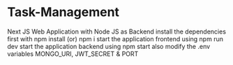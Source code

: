 # Task-Management
Next JS Web Application with Node JS as Backend
install the dependencies first with npm install (or) npm i 
start the application frontend using npm run dev 
start the application backend using npm start
also modify the .env variables MONGO_URI, JWT_SECRET & PORT

